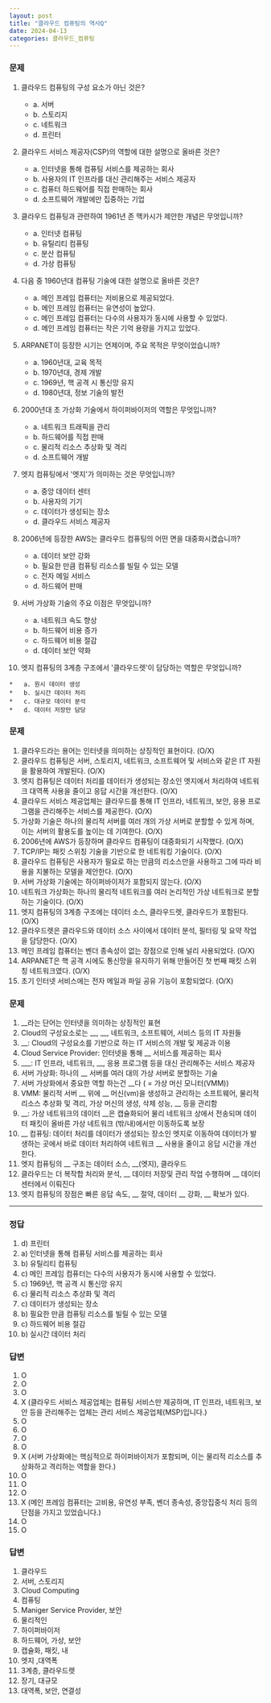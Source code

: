```yaml
---
layout: post
title: "클라우드 컴퓨팅의 역사Q"
date: 2024-04-13
categories: 클라우드_컴퓨팅
---
```

### 문제

1.  클라우드 컴퓨팅의 구성 요소가 아닌 것은?
    
    *   a. 서버
    *   b. 스토리지
    *   c. 네트워크
    *   d. 프린터
2.  클라우드 서비스 제공자(CSP)의 역할에 대한 설명으로 올바른 것은?
    
    *   a. 인터넷을 통해 컴퓨팅 서비스를 제공하는 회사
    *   b. 사용자의 IT 인프라를 대신 관리해주는 서비스 제공자
    *   c. 컴퓨터 하드웨어를 직접 판매하는 회사
    *   d. 소프트웨어 개발에만 집중하는 기업
3.  클라우드 컴퓨팅과 관련하여 1961년 존 맥카시가 제안한 개념은 무엇입니까?
    
    *   a. 인터넷 컴퓨팅
    *   b. 유틸리티 컴퓨팅
    *   c. 분산 컴퓨팅
    *   d. 가상 컴퓨팅
4.  다음 중 1960년대 컴퓨팅 기술에 대한 설명으로 올바른 것은?
    
    *   a. 메인 프레임 컴퓨터는 저비용으로 제공되었다.
    *   b. 메인 프레임 컴퓨터는 유연성이 높았다.
    *   c. 메인 프레임 컴퓨터는 다수의 사용자가 동시에 사용할 수 있었다.
    *   d. 메인 프레임 컴퓨터는 작은 기억 용량을 가지고 있었다.
5.  ARPANET이 등장한 시기는 언제이며, 주요 목적은 무엇이었습니까?
    
    *   a. 1960년대, 교육 목적
    *   b. 1970년대, 경제 개발
    *   c. 1969년, 핵 공격 시 통신망 유지
    *   d. 1980년대, 정보 기술의 발전
6.  2000년대 초 가상화 기술에서 하이퍼바이저의 역할은 무엇입니까?
    
    *   a. 네트워크 트래픽을 관리
    *   b. 하드웨어를 직접 판매
    *   c. 물리적 리소스 추상화 및 격리
    *   d. 소프트웨어 개발
7.  엣지 컴퓨팅에서 '엣지'가 의미하는 것은 무엇입니까?
    
    *   a. 중앙 데이터 센터
    *   b. 사용자의 기기
    *   c. 데이터가 생성되는 장소
    *   d. 클라우드 서비스 제공자
8.  2006년에 등장한 AWS는 클라우드 컴퓨팅의 어떤 면을 대중화시켰습니까?
    
    *   a. 데이터 보안 강화
    *   b. 필요한 만큼 컴퓨팅 리소스를 빌릴 수 있는 모델
    *   c. 전자 메일 서비스
    *   d. 하드웨어 판매
9.  서버 가상화 기술의 주요 이점은 무엇입니까?
    
    *   a. 네트워크 속도 향상
    *   b. 하드웨어 비용 증가
    *   c. 하드웨어 비용 절감
    *   d. 데이터 보안 약화
10.  엣지 컴퓨팅의 3계층 구조에서 '클라우드렛'이 담당하는 역할은 무엇입니까?
    
    *   a. 원시 데이터 생성
    *   b. 실시간 데이터 처리
    *   c. 대규모 데이터 분석
    *   d. 데이터 저장만 담당

### 문제

1.  클라우드라는 용어는 인터넷을 의미하는 상징적인 표현이다. (O/X)
2.  클라우드 컴퓨팅은 서버, 스토리지, 네트워크, 소프트웨어 및 서비스와 같은 IT 자원을 활용하여 개발된다. (O/X)
3.  엣지 컴퓨팅은 데이터 처리를 데이터가 생성되는 장소인 엣지에서 처리하여 네트워크 대역폭 사용을 줄이고 응답 시간을 개선한다. (O/X)
4.  클라우드 서비스 제공업체는 클라우드를 통해 IT 인프라, 네트워크, 보안, 응용 프로그램을 관리해주는 서비스를 제공한다. (O/X)
5.  가상화 기술은 하나의 물리적 서버를 여러 개의 가상 서버로 분할할 수 있게 하며, 이는 서버의 활용도를 높이는 데 기여한다. (O/X)
6.  2006년에 AWS가 등장하며 클라우드 컴퓨팅이 대중화되기 시작했다. (O/X)
7.  TCP/IP는 패킷 스위칭 기술을 기반으로 한 네트워킹 기술이다. (O/X)
8.  클라우드 컴퓨팅은 사용자가 필요로 하는 만큼의 리소스만을 사용하고 그에 따라 비용을 지불하는 모델을 제안한다. (O/X)
9.  서버 가상화 기술에는 하이퍼바이저가 포함되지 않는다. (O/X)
10.  네트워크 가상화는 하나의 물리적 네트워크를 여러 논리적인 가상 네트워크로 분할하는 기술이다. (O/X)
11.  엣지 컴퓨팅의 3계층 구조에는 데이터 소스, 클라우드렛, 클라우드가 포함된다. (O/X)
12.  클라우드렛은 클라우드와 데이터 소스 사이에서 데이터 분석, 필터링 및 요약 작업을 담당한다. (O/X)
13.  메인 프레임 컴퓨터는 벤더 종속성이 없는 장점으로 인해 널리 사용되었다. (O/X)
14.  ARPANET은 핵 공격 시에도 통신망을 유지하기 위해 만들어진 첫 번째 패킷 스위칭 네트워크였다. (O/X)
15.  초기 인터넷 서비스에는 전자 메일과 파일 공유 기능이 포함되었다. (O/X)

### 문제
1. __라는 단어는 인터넷을 의미하는 상징적인 표현
2. Cloud의 구성요소로는 __, __, 네트워크, 소프트웨어, 서비스 등의 IT 자원들
3. __: Cloud의 구성요소를 기반으로 하는 IT 서비스의 개발 및 제공과 이용
4. Cloud Service Provider: 인터넷을 통해 __ 서비스를 제공하는 회사
5. ___:  IT 인프라, 네트워크, __, 응용 프로그램 등을 대신 관리해주는 서비스 제공자
6. 서버 가상화: 하나의 __ 서버를 여러 대의 가상 서버로 분할하는 기술
7. 서버 가상화에서 중요한 역할 하는건  __다 ( = 가상 머신 모니터(VMM))
8. VMM: 물리적 서버 __ 위에 __ 머신(vm)을 생성하고 관리하는 소프트웨어, 물리적 리소스 추상화 및 격리, 가상 머신의 생성, 삭제 성능, __ 등을 관리함
9. __: 가상 네트워크의 데이터 __은 캡슐화되어 물리 네트워크 상에서 전송되며 데이터 패킷이 올바른 가상 네트워크 (밖/내)에서만 이동하도록 보장
10. __ 컴퓨팅: 데이터 처리를 데이터가 생성되는 장소인 엣지로 이동하여 데이터가 발생하는 곳에서 바로 데이터 처리하여 네트워크 __ 사용을 줄이고 응답 시간을 개선 한다.
11. 엣지 컴퓨팅의 __ 구조는 데이터 소스, __(엣지), 클라우드 
12. 클라우드는 더 복작합 처리와 분석, __ 데이터 저장및 관리 작업 수행하며 __ 데이터 센터에서 이뤄진다
13. 엣지 컴퓨팅의 장점은 빠른 응답 속도, __ 절약, 데이터 __ 강화, __ 확보가 있다.


<hr>

### 정답

1.  d) 프린터
2.  a) 인터넷을 통해 컴퓨팅 서비스를 제공하는 회사
3.  b) 유틸리티 컴퓨팅
4.  c) 메인 프레임 컴퓨터는 다수의 사용자가 동시에 사용할 수 있었다.
5.  c) 1969년, 핵 공격 시 통신망 유지
6.  c) 물리적 리소스 추상화 및 격리
7.  c) 데이터가 생성되는 장소
8.  b) 필요한 만큼 컴퓨팅 리소스를 빌릴 수 있는 모델
9.  c) 하드웨어 비용 절감
10.  b) 실시간 데이터 처리



### 답변

1.  O
2.  O
3.  O
4.  X (클라우드 서비스 제공업체는 컴퓨팅 서비스만 제공하며, IT 인프라, 네트워크, 보안 등을 관리해주는 업체는 관리 서비스 제공업체(MSP)입니다.)
5.  O
6.  O
7.  O
8.  O
9.  X (서버 가상화에는 핵심적으로 하이퍼바이저가 포함되며, 이는 물리적 리소스를 추상화하고 격리하는 역할을 한다.)
10.  O
11.  O
12.  O
13.  X (메인 프레임 컴퓨터는 고비용, 유연성 부족, 벤더 종속성, 중앙집중식 처리 등의 단점을 가지고 있었습니다.)
14.  O
15.  O

### 답변
1. 클라우드
2. 서버, 스토리지
3. Cloud Computing
4. 컴퓨팅
5. Maniger Service Provider, 보안
6. 물리적인
7. 하이퍼바이저
8. 하드웨어, 가상, 보안
9. 캡슐화, 패킷, 내
10. 엣지 ,대역폭
11. 3계층, 클라우드렛
12. 장기, 대규모
13. 대역폭, 보안, 연결성